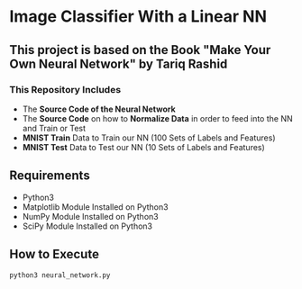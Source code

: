 # Image Classifier With a Linear NN
## This project is based on the Book "Make Your Own Neural Network" by Tariq Rashid
### This Repository Includes
* The **Source Code of the Neural Network**
* The **Source Code** on how to **Normalize Data** in order to feed into the NN and Train or Test
* **MNIST Train** Data to Train our NN (100 Sets of Labels and Features) 
* **MNIST Test** Data to Test our NN (10 Sets of Labels and Features)

## Requirements
* Python3
* Matplotlib Module Installed on Python3
* NumPy Module Installed on Python3
* SciPy Module Installed on Python3

## How to Execute
```python3 neural_network.py```

